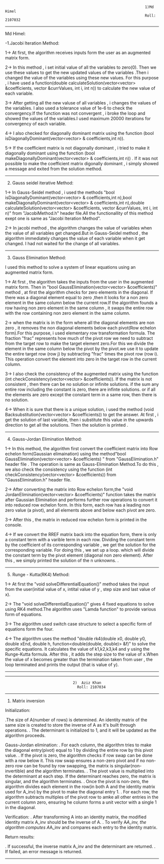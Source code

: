 
                                                                          
                                                                    1)Md Himel
                                                                    Roll: 2107032
                                                                       
____________________________________________________________________________________________________________________________________________________________________
Md Himel:

-1.Jacobi Iteration Method: 

1-> At first, the algorithm receives inputs form the user as an augmented matrix form.

2-> In this method , i set initial value of all the variables to zero(0). Then we use these values to get the new updated values of the variables .Then i changed the value of the variables using these new values. For this purpose , i have used a function(double calculateSolution(vector<vector<double>> &coefficients, vector<double> &currValues, int i, int n)) to calculate the new value of each variable.

3-> After getting all the new valuse of all variables , i changes the values of the variables. I also used a tolerance value of 1e-6 to check the convergency.If the function was not convergent , i broke the loop and showed the values of the variables.I used maximum 20000 iterations for convergency of each variable.

4-> I also checked for diagonally dominant matrix using the function (bool isDiagonallyDominant(vector<vector<double>> & coefficients,int n)).

5-> If the coefficient matrix is not diagonally dominant , i tried to make it diagonally dominant using the function (bool makeDiagonallyDominant(vector<vector<double>> & coefficients,int n)) . If it was not possible to make the coefficient matrix digonally dominant , i simply showed a message and exited from the solution method.

------------------------------------------------------------------------------------------------------------------------------------------------------------------
2. Gauss seidel iterative Method:

1-> In Gauss-Seidel method , i used the methods "bool isDiagonallyDominant(vector<vector<double>> & coefficients,int n),bool makeDiagonallyDominant(vector<vector<double>> & coefficients,int n),double calculateSolution(vector<vector<double>> &coefficients, vector<double> &currValues, int i, int n)" from "JacobiMethod.h" header file.All the functionallity of this method exept one is same as "Jacobi Iteration Method".

2-> In jacobi method , the algorithm changes the value of variables when the value of all variables get changed.But in Gauss-Seidel method , the algorithm immediately changes the value of each variable when it get changed. I had not waited for the change of all variables. 

-----------------------------------------------------------------------------------------------------------------------------------------------------------------
3. Gauss Elimination Method:

I used this method to solve a system of linear equations using an augmented matrix form.

1-> At first , the algorithm takes the inputs from the user in the augmented matrix form. Then in "bool GaussElimination(vector<vector<double>> &coefficients)" method , at first the algorithm checks for zero elements in the diagonal. If there was a diagonal element equal to zero ,then it looks for a non zero element in the same column below the current row.If the algorithm founds a row having non zero element in the same column , it swaps the entire row with the row containing non zero element in the same column.

2-> when the matrix is in the form where all the diagonal elements are non zero , it removes the non diagonal elements below each pivot(Row echelon form).For this purpose, i used elementary row transformation formula.
The fraction "frac" represents how much of the pivot row we need to subtract from the target row to make the target element zero.For this we divide the element in the same column below the pivot by the pivot.we use it to update the entire target row (row j) by subtracting "frac" times the pivot row (row i). This operation convert the element into zero in the target row in the current column.

3-> I also check the consistency of the augmented matrix using the function (int checkConsistency(vector<vector<double>> &coefficients)). If the matrix is not consistent , then there can be no solution or infinite solutions. if the sum any entire row including the constant is zero, there are infinte solutions. or if all the elements are zero except the constant term in a same row, then there is no solution. 

4-> When it is sure that there is a unique solution, i used the method (void Backsubstitution(vector<vector<double>> &coefficients)) to get the answer.
At first , i get the solution of last variable, then i substitute this value in the upwards direction to get all the solutions.
Then the solution is printed
.

--------------------------------------------------------------------------------------------------------------------------------------------------------------------
4. Gauss-Jordan Elimination Method:

1-> In this method, the algorithm first convert the coefficient matrix into Row echelon form(Gaussian elimaination) using the method"bool GaussElimination(vector<vector<double>> &coefficients) " from "GaussElimination.h" header file . The operation is same as Gauss-Elimination Method.To do this , we also check the consistency using the function (int checkConsistency(vector<vector<double>> &coefficients)) from "GaussElimination.h" header file.

2-> After converting the matrix into Row echelon form,the "void JordanElimination(vector<vector<double>> &coefficients)" function takes the matrix after Gaussian Elimination and performs further row operations to convert it into reduced row echelon form. In this form, each row has a leading non zero value (a pivot), and all elements above and below each pivot are zero.

3-> After this , the matrix in reduced row echelon form is printed in the console. 

4-> If we convert the RREF matrix back into the equation form, there is only a constant term with a varible term in each row. Dividing the constant term by the coefficient of its corresponding variable , we get the solution for the corresponding variable.
For doing this , we set up a loop. which will divide the constant term by the pivot element (diagonal non zero element).
After this , we simply printed the solution of the n unknowns.
.

-----------------------------------------------------------------------------------------------------------------------------------------------------------------
5. Runge - Kutta(RK4) Method:

1-> At first the "void solveDifferentialEquation()" method takes the input from the user(initial value of x, intital value of y , step size and last value of x).

2-> The "void solveDifferentialEquation()" gives 4 fixed equations to solve using RK4 method.The algorithm uses "Lamda function" to provide various form of equations.

3-> The algorithm used switch case structure to select a specific form of equations form the four.

4-> The algorithm uses the method "double rk4(double x0, double y0, double xEnd, double h, function<double(double, double)> &f)" to solve the specific equations. It calculates the value of k1,k2,k3,k4 and y using the Runge-Kutta formula. After this , it adds the step size to the value of x.When the value of x becomes greater than the termination taken from user , the loop terminated and prints the output (that is value of y).


_________________________________________________________________________________________________________________________
__________________________________________________________________________________________________________________________

                                   2)  Aziz Khan
                                     Roll: 2107034
_________________________________________________________________________________________________________________________
1. Matrix inversion

Initialization:

.The size of A(number of rows) is determined. An identity matrix of the same size is created to store the inverse of A as it's built through operations.
. The determinant is initialized to 1, and it will be updated as the algorithm proceeds.

Gauss-Jordan elimination:
. For each column, the algorithm tries to make the diagonal entry(pivot) equal to 1 by dividing the entire row by this pivot value.
. If the pivot is zero, the algorithm checks if row swap can be done with a row below it. This row swap ensures a non-zero pivot and if no non-zero row can be found by row swapping, the matrix is singular(non-invertible) and the algorithm terminates.
. The pivot value is multiplied into the determinant at each step. If the determinant reaches zero, the matrix is singular, and the algorithm terminates.
. Once the pivot is non-zero, the algorithm divides each element in the row(in both A and the identity matrix used for A_inv) by the pivot to make the diagonal entry 1.
. For each row, the algorithm subtracts multiples of the pivot row to amke all other entries in the current column zero, ensuring he column forms a unit vector with a single 1 in the diagonal.

Verification: 
. After transforming A into an identity matrix, the modified identity matrix A_inv should be the inverse of A.
. To verify A*A_inv, the algorithm computes A*A_inv and compares each entry to the identity matrix.

Return results:

. If successful, the inverse matrix A_inv and the determinant are returned.
. If failed, an error message is returned.


_________________________________________________________________________________________________________________________


